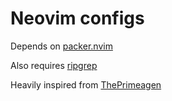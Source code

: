 # Neovim configs

Depends on [packer.nvim](https://github.com/wbthomason/packer.nvim)

Also requires [ripgrep](https://github.com/BurntSushi/ripgrep)

Heavily inspired from [ThePrimeagen](https://github.com/ThePrimeagen/init.lua)
